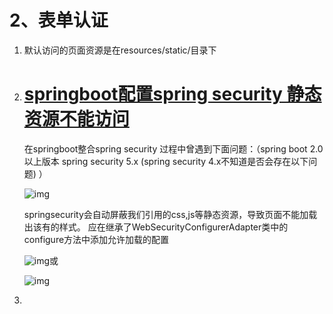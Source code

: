 # 2、表单认证

1. 默认访问的页面资源是在resources/static/目录下

2. # [springboot配置spring security 静态资源不能访问](https://www.cnblogs.com/zouhong/p/11964232.html)

   在springboot整合spring security 过程中曾遇到下面问题：（spring boot 2.0以上版本  spring security 5.x   (spring security 4.x不知道是否会存在以下问题) ）

   ![img](https://img2018.cnblogs.com/i-beta/1436863/201911/1436863-20191130215432897-2110954096.png)

    

    

    springsecurity会自动屏蔽我们引用的css,js等静态资源，导致页面不能加载出该有的样式。
   应在继承了WebSecurityConfigurerAdapter类中的configure方法中添加允许加载的配置

   ![img](https://img2018.cnblogs.com/i-beta/1436863/201911/1436863-20191130215635071-1757022627.png)或

    

    

    

    ![img](https://img2018.cnblogs.com/i-beta/1436863/201911/1436863-20191130215917511-1632712692.png)

    

    

    

3. 